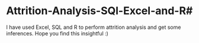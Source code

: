 # Attrition-Analysis-SQl-Excel-and-R# 

I have used Excel, SQL and R to perform attrition analysis and get some inferences. Hope you find this insightful :)
